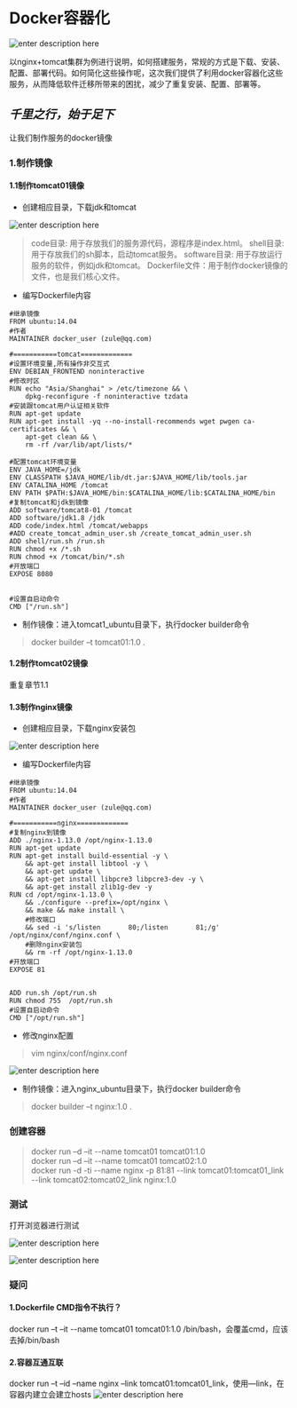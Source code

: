  # Docker容器化
 
 ![enter description here](https://github.com/grandhappy/docker/blob/master/images/0.png)

以nginx+tomcat集群为例进行说明，如何搭建服务，常规的方式是下载、安装、配置、部署代码。如何简化这些操作呢，这次我们提供了利用docker容器化这些服务，从而降低软件迁移所带来的困扰，减少了重复安装、配置、部署等。

## *千里之行，始于足下*
让我们制作服务的docker镜像
### 1.制作镜像
#### 1.1制作tomcat01镜像
- 创建相应目录，下载jdk和tomcat

![enter description here](https://github.com/grandhappy/docker/blob/master/images/1.png)
> <i class="far fa-folder"></i>code目录: 用于存放我们的服务源代码，源程序是index.html。
> <i class="far fa-folder"></i>shell目录: 用于存放我们的sh脚本，启动tomcat服务。
> <i class="far fa-folder"></i>software目录: 用于存放运行服务的软件，例如jdk和tomcat。
> <i class="far fa-file"></i>Dockerfile文件：用于制作docker镜像的文件，也是我们核心文件。
- 编写Dockerfile内容
```
#继承镜像
FROM ubuntu:14.04
#作者
MAINTAINER docker_user (zule@qq.com)

#===========tomcat=============
#设置环境变量,所有操作非交互式
ENV DEBIAN_FRONTEND noninteractive
#修改时区
RUN echo "Asia/Shanghai" > /etc/timezone && \
	dpkg-reconfigure -f noninteractive tzdata
#安装跟tomcat用户认证相关软件
RUN apt-get update
RUN apt-get install -yq --no-install-recommends wget pwgen ca-certificates && \
	apt-get clean && \
	rm -rf /var/lib/apt/lists/*

#配置tomcat环境变量
ENV JAVA_HOME=/jdk
ENV CLASSPATH $JAVA_HOME/lib/dt.jar:$JAVA_HOME/lib/tools.jar
ENV CATALINA_HOME /tomcat
ENV PATH $PATH:$JAVA_HOME/bin:$CATALINA_HOME/lib:$CATALINA_HOME/bin
#复制tomcat和jdk到镜像
ADD software/tomcat8-01 /tomcat
ADD software/jdk1.8 /jdk
ADD code/index.html /tomcat/webapps
#ADD create_tomcat_admin_user.sh /create_tomcat_admin_user.sh
ADD shell/run.sh /run.sh
RUN chmod +x /*.sh
RUN chmod +x /tomcat/bin/*.sh
#开放端口
EXPOSE 8080


#设置自启动命令
CMD ["/run.sh"]
```
- 制作镜像：进入tomcat1_ubuntu目录下，执行docker builder命令
>docker builder –t tomcat01:1.0 .
 
#### 1.2制作tomcat02镜像
重复章节1.1
#### 1.3制作nginx镜像
- 创建相应目录，下载nginx安装包

![enter description here](https://github.com/grandhappy/docker/blob/master/images/2.png)
- 编写Dockerfile内容
```
#继承镜像
FROM ubuntu:14.04
#作者
MAINTAINER docker_user (zule@qq.com)

#===========nginx=============
#复制nginx到镜像
ADD ./nginx-1.13.0 /opt/nginx-1.13.0
RUN apt-get update
RUN apt-get install build-essential -y \
    && apt-get install libtool -y \
    && apt-get update \
    && apt-get install libpcre3 libpcre3-dev -y \
    && apt-get install zlib1g-dev -y
RUN cd /opt/nginx-1.13.0 \
    && ./configure --prefix=/opt/nginx \
    && make && make install \
    #修改端口
    && sed -i 's/listen       80;/listen       81;/g' /opt/nginx/conf/nginx.conf \
    #删除nginx安装包
    && rm -rf /opt/nginx-1.13.0
#开放端口
EXPOSE 81


ADD run.sh /opt/run.sh
RUN chmod 755  /opt/run.sh
#设置自启动命令
CMD ["/opt/run.sh"]
```
- 修改nginx配置
> vim nginx/conf/nginx.conf
 
![enter description here](https://github.com/grandhappy/docker/blob/master/images/3.png)
- 制作镜像：进入nginx_ubuntu目录下，执行docker builder命令
>docker builder –t nginx:1.0 .
 
### 创建容器
>docker run –d –it --name tomcat01 tomcat01:1.0  
>docker run –d –it --name tomcat01 tomcat02:1.0  
>docker run -d -ti --name nginx -p 81:81 --link tomcat01:tomcat01_link --link tomcat02:tomcat02_link nginx:1.0  
### 测试
打开浏览器进行测试

![enter description here](https://github.com/grandhappy/docker/blob/master/images/4.png)

![enter description here](https://github.com/grandhappy/docker/blob/master/images/5.png)
### 疑问
#### 1.Dockerfile CMD指令不执行？
docker run –t –it --name tomcat01 tomcat01:1.0 /bin/bash，会覆盖cmd，应该去掉/bin/bash
#### 2.容器互通互联
docker run –t –id –name nginx –link tomcat01:tomcat01_link，使用—link，在容器内建立会建立hosts
![enter description here](https://github.com/grandhappy/docker/blob/master/images/6.png)
